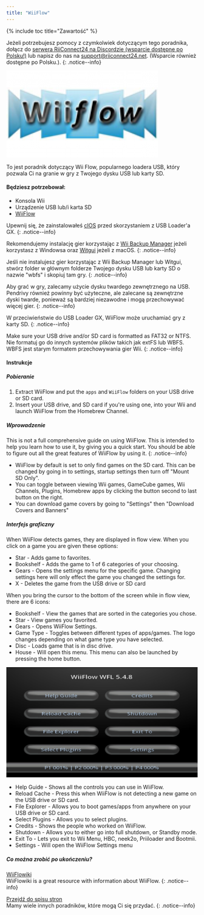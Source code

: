 ```yaml
---
title: "WiiFlow"
---
```


{% include toc title="Zawartość" %}

Jeżeli potrzebujesz pomocy z czymkolwiek dotyczącym tego poradnika, dołącz do [serwera RiiConnect24 na Discordzie (wsparcie dostępne po Polsku!)](https://discord.gg/rc24) lub napisz do nas na [support@riiconnect24.net](mailto:support@riiconnect24.net). (Wsparcie również dostępne po Polsku.).
{: .notice--info}

![WiiFlow](/images/wiiflowlogo.png)

To jest poradnik dotyczący Wii Flow, popularnego loadera USB, który pozwala Ci na granie w gry z Twojego dysku USB lub karty SD.

#### Będziesz potrzebował:

* Konsola Wii
* Urządzenie USB lub/i karta SD
* [WiiFlow](https://github.com/Fledge68/WiiFlow_Lite/releases)

Upewnij się, że zainstalowałeś [cIOS](/cios) przed skorzystaniem z USB Loader'a GX.
{: .notice--info}

Rekomendujemy instalację gier korzystając z [Wii Backup Manager](/wiibackupmanager) jeżeli korzystasz z Windowsa oraz [Witgui](https://desairem.com/wordpress/category/witgui-download/) jeżeli z macOS.
{: .notice--info}

Jeśli nie instalujesz gier korzystając z Wii Backup Manager lub Witgui, stwórz folder w głównym folderze Twojego dysku USB lub karty SD o nazwie "wbfs" i skopiuj tam gry.
{: .notice--info}

Aby grać w gry, zalecamy użycie dysku twardego zewnętrznego na USB. Pendrivy również powinny być użyteczne, ale zalecane są zewnętrzne dyski twarde, ponieważ są bardziej niezawodne i mogą przechowywać więcej gier.
{: .notice--info}

W przeciwieństwie do USB Loader GX, WiiFlow może uruchamiać gry z karty SD.
{: .notice--info}

Make sure your USB drive and/or SD card is formatted as FAT32 or NTFS. Nie formatuj go do innych systemów plików takich jak extFS lub WBFS. WBFS jest starym formatem przechowywania gier Wii.
{: .notice--info}

#### Instrukcje

##### Pobieranie

1. Extract WiiFlow and put the `apps` and `WiiFlow` folders on your USB drive or SD card.
2. Insert your USB drive, and SD card if you're using one, into your Wii and launch WiiFlow from the Homebrew Channel.

##### Wprowadzenie

This is not a full comprehensive guide on using WiiFlow. This is intended to help you learn how to use it, by giving you a quick start. You should be able to figure out all the great features of WiiFlow by using it.
{: .notice--info}

* WiiFlow by default is set to only find games on the SD card. This can be changed by going in to settings, startup settings then turn off "Mount SD Only".
* You can toggle between viewing Wii games, GameCube games, Wii Channels, Plugins, Homebrew apps by clicking the button second to last button on the right.
* You can download game covers by going to "Settings" then "Download Covers and Banners"

##### Interfejs graficzny

When WiiFlow detects games, they are displayed in flow view. When you click on a game you are given these options:

* Star - Adds game to favorites.
* Bookshelf - Adds the game to 1 of 6 categories of your choosing.
* Gears - Opens the settings menu for the specific game. Changing settings here will only effect the game you changed the settings for.
* X - Deletes the game from the USB drive or SD card

When you bring the cursor to the bottom of the screen while in flow view, there are 6 icons:

* Bookshelf - View the games that are sorted in the categories you chose.
* Star - View games you favorited.
* Gears - Opens WiiFlow Settings.
* Game Type - Toggles between different types of apps/games. The logo changes depending on what game type you have selected.
* Disc - Loads game that is in disc drive.
* House - Will open this menu. This menu can also be launched by pressing the home button.

![WF_menu](images/WFmenu.png)

* Help Guide - Shows all the controls you can use in WiiFlow.
* Reload Cache - Press this when WiiFlow is not detecting a new game on the USB drive or SD card.
* File Explorer - Allows you to boot games/apps from anywhere on your USB drive or SD card.
* Select Plugins - Allows you to select plugins.
* Credits - Shows the people who worked on WiiFlow.
* Shutdown - Allows you to either go into full shutdown, or Standby mode.
* Exit To - Lets you exit to Wii Menu, HBC, neek2o, Priiloader and Bootmii.
* Settings - Will open the WiiFlow Settings menu

##### Co można zrobić po ukończeniu?

[WiiFlowiki](https://sites.google.com/site/WiiFlowiki4/)<br> WiiFlowiki is a great resource with information about WiiFlow.
{: .notice--info}

[Przejdź do spisu stron](site-navigation)<br> Mamy wiele innych poradników, które mogą Ci się przydać.
{: .notice--info}

